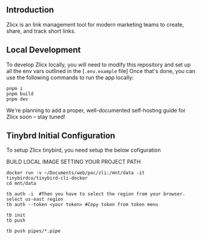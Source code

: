 ## Introduction

Zlicx is an link management tool for modern marketing teams to create, share, and track short links.

## Local Development

To develop Zlicx locally, you will need to modify this repository and set up all the env vars outlined in the [`.env.example` file]
Once that's done, you can use the following commands to run the app locally:

```
pnpm i
pnpm build
pnpm dev
```

We're planning to add a proper, well-documented self-hosting guide for Zlicx soon – stay tuned!

## Tinybrd Initial Configuration

To setup Zlicx tinybird, you need setup the below cofiguration

BUILD LOCAL IMAGE SETTING YOUR PROJECT PATH

```
docker run -v ~/Documents/web/poc/zli:/mnt/data -it tinybirdco/tinybird-cli-docker
cd mnt/data

tb auth -i  #Then you have to select the region from your browser. select us-east region
tb auth --token <your token> #Copy token from token menu

tb init
tb push

tb push pipes/*.pipe

```
